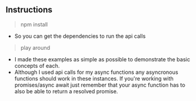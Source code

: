 ## Instructions

> npm install
  - So you can get the dependencies to run the api calls

> play around
  - I made these examples as simple as possible to demonstrate the basic concepts of each. 
  - Although I used api calls for my async functions any asyncronous functions should work in these instances. If you're working with promises/async await just remember that your async function has to also be able to return a resolved promise.
